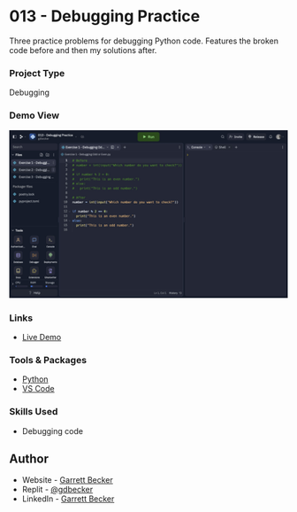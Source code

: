 # 013 - Debugging Practice

Three practice problems for debugging Python code. Features the broken code before and then my solutions after.

### Project Type

Debugging

### Demo View

![](./013-debugging-practice.jpg)

### Links

- [Live Demo](https://replit.com/@gdbecker/013-Debugging-Practice)

### Tools & Packages

- [Python](https://www.python.org)
- [VS Code](https://code.visualstudio.com)

### Skills Used

- Debugging code

## Author

- Website - [Garrett Becker]()
- Replit - [@gdbecker](https://replit.com/@gdbecker)
- LinkedIn - [Garrett Becker](https://www.linkedin.com/in/garrett-becker-923b4a106/)